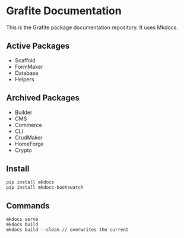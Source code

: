 # Grafite Documentation

This is the Grafite package documentation repository. It uses Mkdocs.

## Active Packages

- Scaffold
- FormMaker
- Database
- Helpers

## Archived Packages

- Builder
- CMS
- Commerce
- CLI
- CrudMaker
- HomeForge
- Crypto

## Install

```
pip install mkdocs
pip install mkdocs-bootswatch
```

## Commands

```
mkdocs serve
mkdocs build
mkdocs build --clean // overwrites the current
```
